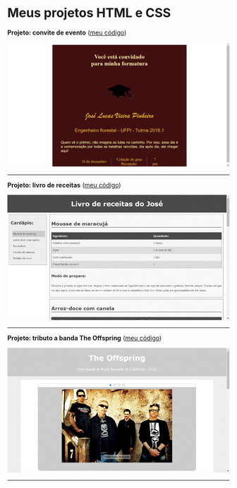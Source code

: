 <h1>Meus projetos HTML e CSS</h1>

**Projeto: convite de evento** (<a href="https://github.com/jlvp000/bau-projetos/tree/main/HTMl-CSS/1-projeto-convite">meu código</a>)

<img src="https://github.com/jlvp000/bau-projetos/blob/main/HTMl-CSS/1-projeto-convite/IMG/projeto-convite.png">

<hr />

**Projeto: livro de receitas** (<a href="https://github.com/jlvp000/bau-projetos/tree/main/HTMl-CSS/2-projeto-livro-de-receitas">meu código</a>)

<img src="https://github.com/jlvp000/bau-projetos/blob/main/HTMl-CSS/2-projeto-livro-de-receitas/IMG/gif-projeto-livro-de-receitas.gif">

<hr />

**Projeto: tributo a banda The Offspring** (<a href="https://github.com/jlvp000/bau-projetos/tree/main/HTMl-CSS/3-projeto-tributo">meu código</a>)

<img src="https://github.com/jlvp000/bau-projetos/blob/main/HTMl-CSS/3-projeto-tributo/IMG/gif-projeto-tributo.gif">

<hr />
